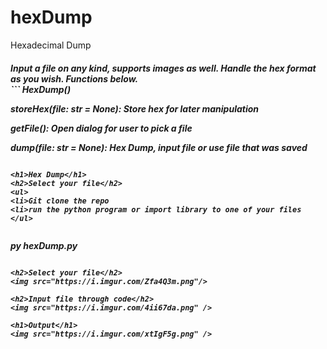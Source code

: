 # hexDump
Hexadecimal Dump
<h5>Input a file on any kind, supports images as well. Handle the hex format as you wish. Functions below.
 <br/>
```
HexDump()

storeHex(file: str = None): Store hex for later manipulation

getFile(): Open dialog for user to pick a file

dump(file: str = None): Hex Dump, input file or use file that was saved
```

<h1>Hex Dump</h1>
<h2>Select your file</h2>
<ul>
<li>Git clone the repo
<li>run the python program or import library to one of your files
</ul>


```
py hexDump.py
```
 
<h2>Select your file</h2>
<img src="https://i.imgur.com/Zfa4Q3m.png"/>

<h2>Input file through code</h2>
<img src="https://i.imgur.com/4ii67da.png" />

<h1>Output</h1>
<img src="https://i.imgur.com/xtIgF5g.png" />

